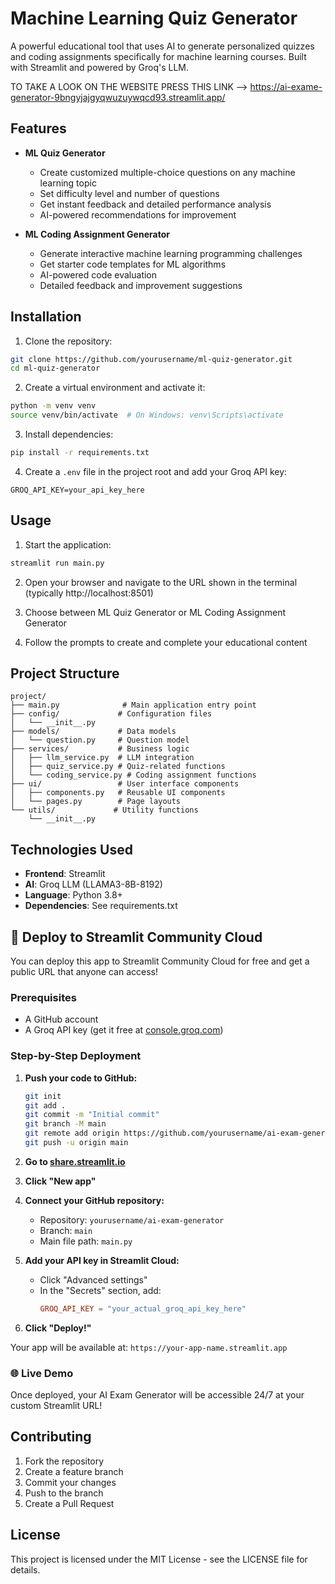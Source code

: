 # Machine Learning Quiz Generator

A powerful educational tool that uses AI to generate personalized quizzes and coding assignments specifically for machine learning courses. Built with Streamlit and powered by Groq's LLM.

TO TAKE A LOOK ON THE WEBSITE PRESS THIS LINK --> https://ai-exame-generator-9bngyjajgyqwuzuywqcd93.streamlit.app/
## Features

- **ML Quiz Generator**
  - Create customized multiple-choice questions on any machine learning topic
  - Set difficulty level and number of questions
  - Get instant feedback and detailed performance analysis
  - AI-powered recommendations for improvement

- **ML Coding Assignment Generator**
  - Generate interactive machine learning programming challenges
  - Get starter code templates for ML algorithms
  - AI-powered code evaluation
  - Detailed feedback and improvement suggestions

## Installation

1. Clone the repository:
```bash
git clone https://github.com/yourusername/ml-quiz-generator.git
cd ml-quiz-generator
```

2. Create a virtual environment and activate it:
```bash
python -m venv venv
source venv/bin/activate  # On Windows: venv\Scripts\activate
```

3. Install dependencies:
```bash
pip install -r requirements.txt
```

4. Create a `.env` file in the project root and add your Groq API key:
```
GROQ_API_KEY=your_api_key_here
```

## Usage

1. Start the application:
```bash
streamlit run main.py
```

2. Open your browser and navigate to the URL shown in the terminal (typically http://localhost:8501)

3. Choose between ML Quiz Generator or ML Coding Assignment Generator

4. Follow the prompts to create and complete your educational content

## Project Structure

```
project/
├── main.py              # Main application entry point
├── config/             # Configuration files
│   └── __init__.py
├── models/             # Data models
│   └── question.py     # Question model
├── services/           # Business logic
│   ├── llm_service.py  # LLM integration
│   ├── quiz_service.py # Quiz-related functions
│   └── coding_service.py # Coding assignment functions
├── ui/                 # User interface components
│   ├── components.py   # Reusable UI components
│   └── pages.py        # Page layouts
└── utils/             # Utility functions
    └── __init__.py
```

## Technologies Used

- **Frontend**: Streamlit
- **AI**: Groq LLM (LLAMA3-8B-8192)
- **Language**: Python 3.8+
- **Dependencies**: See requirements.txt

## 🚀 Deploy to Streamlit Community Cloud

You can deploy this app to Streamlit Community Cloud for free and get a public URL that anyone can access!

### Prerequisites
- A GitHub account
- A Groq API key (get it free at [console.groq.com](https://console.groq.com))

### Step-by-Step Deployment

1. **Push your code to GitHub:**
   ```bash
   git init
   git add .
   git commit -m "Initial commit"
   git branch -M main
   git remote add origin https://github.com/yourusername/ai-exam-generator.git
   git push -u origin main
   ```

2. **Go to [share.streamlit.io](https://share.streamlit.io)**

3. **Click "New app"**

4. **Connect your GitHub repository:**
   - Repository: `yourusername/ai-exam-generator`
   - Branch: `main`
   - Main file path: `main.py`

5. **Add your API key in Streamlit Cloud:**
   - Click "Advanced settings"
   - In the "Secrets" section, add:
     ```toml
     GROQ_API_KEY = "your_actual_groq_api_key_here"
     ```

6. **Click "Deploy!"**

Your app will be available at: `https://your-app-name.streamlit.app`

### 🌐 Live Demo
Once deployed, your AI Exam Generator will be accessible 24/7 at your custom Streamlit URL!

## Contributing

1. Fork the repository
2. Create a feature branch
3. Commit your changes
4. Push to the branch
5. Create a Pull Request

## License

This project is licensed under the MIT License - see the LICENSE file for details.
